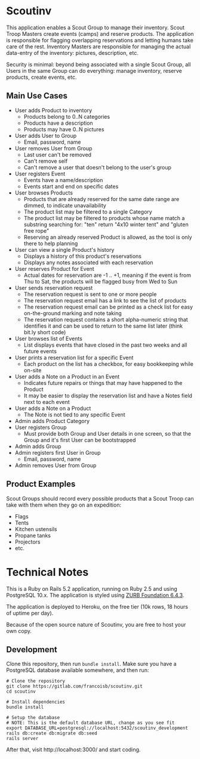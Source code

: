 # Scoutinv

This application enables a Scout Group to manage their inventory. Scout Troop Masters create events
(camps) and reserve products. The application is responsible for flagging overlapping reservations
and letting humans take care of the rest. Inventory Masters are responsible for managing the actual
data-entry of the inventory: pictures, description, etc.

Security is minimal: beyond being associated with a single Scout Group, all Users in the same Group
can do everything: manage inventory, reserve products, create events, etc.

## Main Use Cases

* User adds Product to inventory
    - Products belong to 0..N categories
    - Products have a description
    - Products may have 0..N pictures
* User adds User to Group
    - Email, password, name
* User removes User from Group
    - Last user can't be removed
    - Can't remove self
    - Can't remove a user that doesn't belong to the user's group
* User registers Event
    - Events have a name/description
    - Events start and end on specific dates
* User browses Products
    - Products that are already reserved for the same date range are dimmed, to
        indicate unavailability
    - The product list may be filtered to a single Category
    - The product list may be filtered to products whose name match a substring
        searching for: "ten" return "4x10 winter tent" and "gluten free rope"
    - Reserving an already reserved Product is allowed, as the tool is only there
        to help planning
* User can view a single Product's history
    - Displays a history of this product's reservations
    - Displays any notes associated with each reservation
* User reserves Product for Event
    - Actual dates for reservation are -1 .. +1, meaning if the event is from
        Thu to Sat, the products will be flagged busy from Wed to Sun
* User sends reservation request
    - The reservation request is sent to one or more people
    - The reservation request email has a link to see the list of products
    - The reservation request email can be printed as a check list for easy
        on-the-ground marking and note taking
    - The reservation request contains a short alpha-numeric string that identifies
        it and can be used to return to the same list later (think bit.ly short code)
* User browses list of Events
    - List displays events that have closed in the past two weeks and all future events
* User prints a reservation list for a specific Event
    - Each product on the list has a checkbox, for easy bookkeeping while on-site
* User adds a Note on a Product in an Event
    - Indicates future repairs or things that may have happened to the Product
    - It may be easier to display the reservation list and have a Notes field
        next to each event
* User adds a Note on a Product
    - The Note is not tied to any specific Event
* Admin adds Product Category
* User registers Group
    - Must provide both Group and User details in one screen, so that the
        Group and it's first User can be bootstrapped
* Admin adds Group
* Admin registers first User in Group
    - Email, password, name
* Admin removes User from Group

## Product Examples

Scout Groups should record every possible products that a Scout Troop can take with them when they
go on an expedition:

* Flags
* Tents
* Kitchen ustensils
* Propane tanks
* Projectors
* etc.

# Technical Notes

This is a Ruby on Rails 5.2 application, running on Ruby 2.5 and using PostgreSQL 10.x.
The application is styled using [ZURB Foundation 6.4.3](https://foundation.zurb.com/sites/docs/index.html).

The application is deployed to Heroku, on the free tier (10k rows, 18 hours of uptime per day).

Because of the open source nature of Scoutinv, you are free to host your own copy.

## Development

Clone this repository, then run `bundle install`. Make sure you have a PostgreSQL database
available somewhere, and then run:

    # Clone the repository
    git clone https://gitlab.com/francoisb/scoutinv.git
    cd scoutinv

    # Install dependencies
    bundle install

    # Setup the database
    # NOTE: This is the default database URL, change as you see fit
    export DATABASE_URL=postgresql://localhost:5432/scoutinv_development
    rails db:create db:migrate db:seed
    rails server

After that, visit http://localhost:3000/ and start coding.
